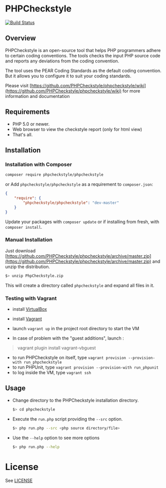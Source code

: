 # PHPCheckstyle

[![Build Status](https://travis-ci.org/PHPCheckstyle/phpcheckstyle.svg?branch=master)](https://travis-ci.org/PHPCheckstyle/phpcheckstyle)

## Overview

PHPCheckstyle is an open-source tool that helps PHP programmers 
adhere to certain coding conventions. The tools checks the input PHP 
source code and reports any deviations from the coding convention.

The tool uses the PEAR Coding Standards as the default coding convention. 
But it allows you to configure it to suit your coding standards.

Please visit [https://github.com/PHPCheckstyle/phpcheckstyle/wiki](https://github.com/PHPCheckstyle/phpcheckstyle/wiki) for
more information and documentation


## Requirements

- PHP 5.0 or newer. 
- Web browser to view the checkstyle report (only for html view)
- That's all. 


## Installation

### Installation with Composer

```sh
composer require phpcheckstyle/phpcheckstyle
```

or Add `phpcheckstyle/phpcheckstyle` as a requirement to `composer.json`:

```json
{
    "require": {
        "phpcheckstyle/phpcheckstyle": "dev-master"
    }
}
```

Update your packages with `composer update` or if installing from fresh, with `composer install`.

### Manual Installation

Just download [https://github.com/PHPCheckstyle/phpcheckstyle/archive/master.zip](https://github.com/PHPCheckstyle/phpcheckstyle/archive/master.zip) and unzip the distribution.

```bash
$> unzip PhpCheckstyle.zip
```

This will create a directory called `phpcheckstyle` and expand all 
files in it.


### Testing with Vagrant

* install [VirtualBox](https://www.virtualbox.org/)
* install [Vagrant](https://www.vagrantup.com/)
* launch `vagrant up`  in the project root directory to start the VM

* In case of problem with the "guest additions", launch :
 
>vagrant plugin install vagrant-vbguest

* to run PHPCheckstyle on itself, type `vagrant provision --provision-with run_phpcheckstyle`
* to run PHPUnit, type `vagrant provision --provision-with run_phpunit`
* to log inside the VM, type `vagrant ssh`

## Usage

- Change directory to the PHPCheckstyle installation directory.

  ```bash
  $> cd phpcheckstyle
  ```

- Execute the `run.php` script providing the `--src` option.

  ```bash
  $> php run.php --src <php source directory/file>
  ```

- Use the `--help` option to see more options

  ```bash
  $> php run.php --help
  ```


# License
See [LICENSE](/LICENSE.txt)

